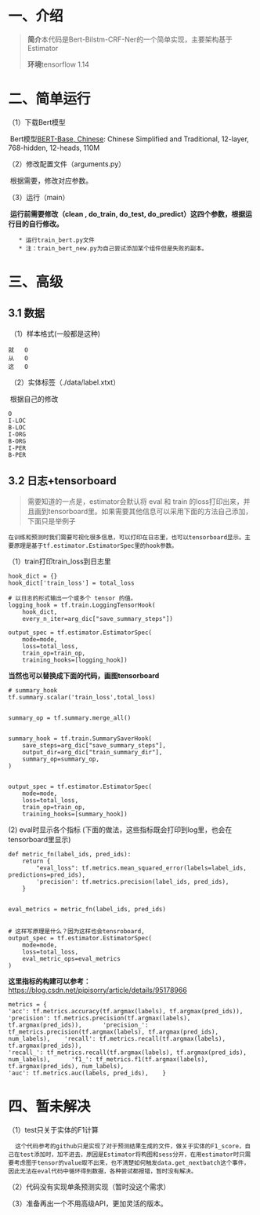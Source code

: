 # 一、介绍



> **简介**本代码是Bert-Bilstm-CRF-Ner的一个简单实现，主要架构基于Estimator
>
> **环境**tensorflow 1.14



# 二、简单运行

（1）下载Bert模型

​			Bert模型[BERT-Base, Chinese](https://storage.googleapis.com/bert_models/2018_11_03/chinese_L-12_H-768_A-12.zip): Chinese Simplified and Traditional, 12-layer, 768-hidden, 12-heads, 110M 



（2）修改配置文件（arguments.py）

​		 	根据需要，修改对应参数。



（3）运行（main）

​		**运行前需要修改（clean , do_train, do_test, do_predict）这四个参数，根据运行目的自行修改。**

       * 运行train_bert.py文件
       * 注：train_bert_new.py为自己尝试添加某个组件但是失败的副本。



# 三、高级

## 3.1 数据

​    （1）样本格式(一般都是这种)

```
就	O
从	O
这	O
```



​    （2）实体标签（./data/label.xtxt）

​		根据自己的修改

```
O
I-LOC
B-LOC
I-ORG
B-ORG
I-PER
B-PER
```



## 3.2 日志+tensorboard

> 需要知道的一点是，estimator会默认将 eval 和 train 的loss打印出来，并且画到tensorboard里。如果需要其他信息可以采用下面的方法自己添加，下面只是举例子



  	在训练和预测时我们需要可视化很多信息，可以打印在日志里，也可以tensorboard显示。主要原理是基于tf.estimator.EstimatorSpec里的hook参数。

（1）train打印train_loss到日志里

```
hook_dict = {}
hook_dict['train_loss'] = total_loss

# 以日志的形式输出一个或多个 tensor 的值。
logging_hook = tf.train.LoggingTensorHook(
    hook_dict,
    every_n_iter=arg_dic["save_summary_steps"])

output_spec = tf.estimator.EstimatorSpec(
    mode=mode,
    loss=total_loss,
    train_op=train_op,
    training_hooks=[logging_hook])
```



**当然也可以替换成下面的代码，画图tensorboard**



```
# summary_hook
tf.summary.scalar('train_loss',total_loss)


summary_op = tf.summary.merge_all()


summary_hook = tf.train.SummarySaverHook(
    save_steps=arg_dic["save_summary_steps"],
    output_dir=arg_dic["train_summary_dir"],
    summary_op=summary_op,
)


output_spec = tf.estimator.EstimatorSpec(
    mode=mode,
    loss=total_loss,
    train_op=train_op,
    training_hooks=[summary_hook])
```





(2) eval时显示各个指标 (下面的做法，这些指标既会打印到log里，也会在tensorboard里显示)

```
def metric_fn(label_ids, pred_ids):
    return {
        "eval_loss": tf.metrics.mean_squared_error(labels=label_ids, predictions=pred_ids),
        'precision': tf.metrics.precision(label_ids, pred_ids),
    }


eval_metrics = metric_fn(label_ids, pred_ids)


# 这样写原理是什么？因为这样也会tensroboard,
output_spec = tf.estimator.EstimatorSpec(
    mode=mode,
    loss=total_loss,
    eval_metric_ops=eval_metrics
)
```



**这里指标的构建可以参考：**     https://blog.csdn.net/pipisorry/article/details/95178966
    

```
metrics = {      
'acc': tf.metrics.accuracy(tf.argmax(labels), tf.argmax(pred_ids)),      
'precision': tf.metrics.precision(tf.argmax(labels), tf.argmax(pred_ids)),      'precision_': tf_metrics.precision(tf.argmax(labels), tf.argmax(pred_ids), num_labels),    'recall': tf.metrics.recall(tf.argmax(labels), tf.argmax(pred_ids)),      
'recall_': tf_metrics.recall(tf.argmax(labels), tf.argmax(pred_ids), num_labels),      'f1_': tf_metrics.f1(tf.argmax(labels), tf.argmax(pred_ids), num_labels),      
'auc': tf.metrics.auc(labels, pred_ids),    }
```





# 四、暂未解决

（1）test只关于实体的F1计算

      这个代码参考的github只是实现了对于预测结果生成的文件，做关于实体的F1_score，自己在test添加时，加不进去，原因是Estimator将构图和sess分开，在用estimator时只需要考虑图于tensor的value取不出来，也不清楚如何触发data.get_nextbatch这个事件，因此无法在eval代码中循环得到数据，各种尝试都报错，暂时没有解决。



（2）代码没有实现单条预测实现（暂时没这个需求）



（3）准备再出一个不用高级API，更加灵活的版本。

























